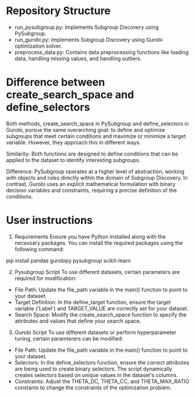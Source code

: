 # Repository Structure

- run_pysubgroup.py: Implements Subgroup Discovery using PySubgroup.
- run_gurobi.py: Implements Subgroup Discovery using Gurobi optimization solver.
- preprocess_data.py: Contains data preprocessing functions like loading data, handling missing values, and handling outliers.

# Difference between create_search_space and define_selectors

Both methods, create_search_space in PySubgroup and define_selectors in Gurobi, pursue the same overarching goal: to define and optimize subgroups that meet certain conditions and maximize or minimize a target variable. However, they approach this in different ways.

Similarity:
Both functions are designed to define conditions that can be applied to the dataset to identify interesting subgroups.

Difference:
PySubgroup operates at a higher level of abstraction, working with objects and rules directly within the domain of Subgroup Discovery. In contrast, Gurobi uses an explicit mathematical formulation with binary decision variables and constraints, requiring a precise definition of the conditions.

# User instructions
1. Requirements
Ensure you have Python installed along with the necessary packages. You can install the required packages using the following command:

pip install pandas gurobipy pysubgroup scikit-learn

2. Pysubgroup Script 
To use different datasets, certain parameters are required for modification: 
- File Path: Update the file_path variable in the main() function to point to your dataset.
- Target Definition: In the define_target function, ensure the target variable ('Label') and TARGET_VALUE are correctly set for your dataset.
- Search Space: Modify the create_search_space function to specify the attributes and values that define your search space.

3. Gurobi Script 
To use different datasets or perform hyperparameter tuning, certain paramterers can be modified: 
- File Path: Update the file_path variable in the main() function to point to your dataset.
- Selectors: In the define_selectors function, ensure the correct attributes are being used to create binary selectors. The script dynamically creates selectors based on unique values in the dataset's columns.
- Constraints: Adjust the THETA_DC, THETA_CC, and THETA_MAX_RATIO constants to change the constraints of the optimization problem.